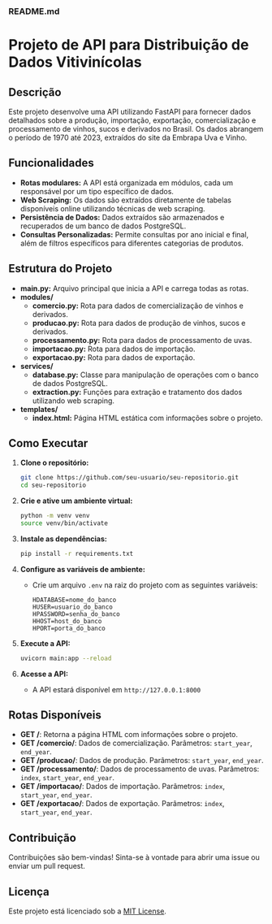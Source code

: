 ### **README.md**

# Projeto de API para Distribuição de Dados Vitivinícolas

## Descrição

Este projeto desenvolve uma API utilizando FastAPI para fornecer dados detalhados sobre a produção, importação, exportação, comercialização e processamento de vinhos, sucos e derivados no Brasil. Os dados abrangem o período de 1970 até 2023, extraídos do site da Embrapa Uva e Vinho.

## Funcionalidades

- **Rotas modulares:** A API está organizada em módulos, cada um responsável por um tipo específico de dados.
- **Web Scraping:** Os dados são extraídos diretamente de tabelas disponíveis online utilizando técnicas de web scraping.
- **Persistência de Dados:** Dados extraídos são armazenados e recuperados de um banco de dados PostgreSQL.
- **Consultas Personalizadas:** Permite consultas por ano inicial e final, além de filtros específicos para diferentes categorias de produtos.

## Estrutura do Projeto

- **main.py:** Arquivo principal que inicia a API e carrega todas as rotas.
- **modules/**
  - **comercio.py:** Rota para dados de comercialização de vinhos e derivados.
  - **producao.py:** Rota para dados de produção de vinhos, sucos e derivados.
  - **processamento.py:** Rota para dados de processamento de uvas.
  - **importacao.py:** Rota para dados de importação.
  - **exportacao.py:** Rota para dados de exportação.
- **services/**
  - **database.py:** Classe para manipulação de operações com o banco de dados PostgreSQL.
  - **extraction.py:** Funções para extração e tratamento dos dados utilizando web scraping.
- **templates/**
  - **index.html:** Página HTML estática com informações sobre o projeto.

## Como Executar

1. **Clone o repositório:**
   ```bash
   git clone https://github.com/seu-usuario/seu-repositorio.git
   cd seu-repositorio
   ```

2. **Crie e ative um ambiente virtual:**
   ```bash
   python -m venv venv
   source venv/bin/activate
   ```

3. **Instale as dependências:**
   ```bash
   pip install -r requirements.txt
   ```

4. **Configure as variáveis de ambiente:**
   - Crie um arquivo `.env` na raiz do projeto com as seguintes variáveis:
     ```
     HDATABASE=nome_do_banco
     HUSER=usuario_do_banco
     HPASSWORD=senha_do_banco
     HHOST=host_do_banco
     HPORT=porta_do_banco
     ```

5. **Execute a API:**
   ```bash
   uvicorn main:app --reload
   ```

6. **Acesse a API:**
   - A API estará disponível em `http://127.0.0.1:8000`

## Rotas Disponíveis

- **GET /**: Retorna a página HTML com informações sobre o projeto.
- **GET /comercio/**: Dados de comercialização. Parâmetros: `start_year`, `end_year`.
- **GET /producao/**: Dados de produção. Parâmetros: `start_year`, `end_year`.
- **GET /processamento/**: Dados de processamento de uvas. Parâmetros: `index`, `start_year`, `end_year`.
- **GET /importacao/**: Dados de importação. Parâmetros: `index`, `start_year`, `end_year`.
- **GET /exportacao/**: Dados de exportação. Parâmetros: `index`, `start_year`, `end_year`.

## Contribuição

Contribuições são bem-vindas! Sinta-se à vontade para abrir uma issue ou enviar um pull request.

## Licença

Este projeto está licenciado sob a [MIT License](LICENSE).

